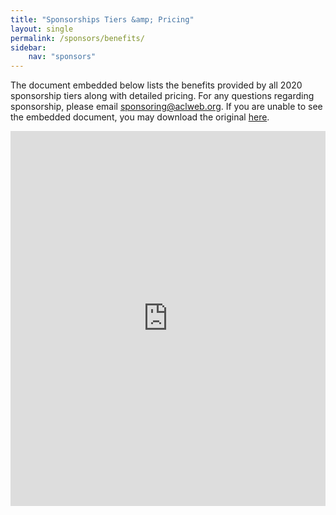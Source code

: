```yaml
---
title: "Sponsorships Tiers &amp; Pricing"
layout: single
permalink: /sponsors/benefits/
sidebar: 
    nav: "sponsors"
---
```


The document embedded below lists the benefits provided by all 2020 sponsorship tiers along with detailed pricing. For any questions regarding sponsorship, please email [sponsoring@aclweb.org](mailto:sponsoring@aclweb.org ). If you are unable to see the embedded document, you may download the original [here](/downloads/Sponsorship-2020-booklet.pdf).

<iframe class="scribd_iframe_embed" title="Sponsorship 2020 Booklet" src="https://www.scribd.com/embeds/445997040/content?start_page=1&view_mode=scroll&access_key=key-UHuSkjxw0MV8tnnQ5Efv&show_recommendations=true" data-auto-height="true" data-aspect-ratio="null" scrolling="no" width="100%" height="600" frameborder="0"></iframe>

